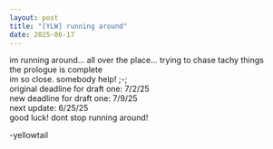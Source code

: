 ```yaml
---
layout: post 
title: "[YLW] running around"
date: 2025-06-17
---
```

im running around... all over the place... trying to chase tachy things  
the prologue is complete  
im so close. somebody help! ;-;  
original deadline for draft one: 7/2/25  
new deadline for draft one: 7/9/25  
next update: 6/25/25  
good luck! dont stop running around!  

-yellowtail
